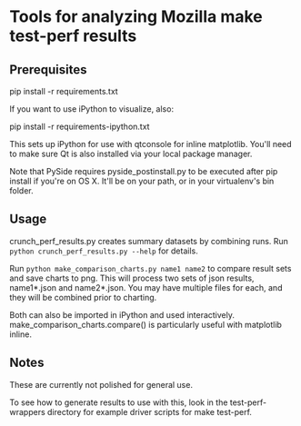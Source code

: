 # Tools for analyzing Mozilla make test-perf results

## Prerequisites

pip install -r requirements.txt

If you want to use iPython to visualize, also:

pip install -r requirements-ipython.txt

This sets up iPython for use with qtconsole for inline matplotlib. You'll need
to make sure Qt is also installed via your local package manager.

Note that PySide requires pyside_postinstall.py to be executed after pip install
if you're on OS X. It'll be on your path, or in your virtualenv's bin folder.

## Usage

crunch_perf_results.py creates summary datasets by combining runs. Run `python
crunch_perf_results.py --help` for details.

Run `python make_comparison_charts.py name1 name2` to compare result sets and save
charts to png. This will process two sets of json results, name1\*.json and 
name2\*.json. You may have multiple files for each, and they will be combined prior
to charting.

Both can also be imported in iPython and used interactively.
make_comparison_charts.compare() is particularly useful with matplotlib inline.

## Notes

These are currently not polished for general use.

To see how to generate results to use with this, look in the test-perf-wrappers 
directory for example driver scripts for make test-perf.

